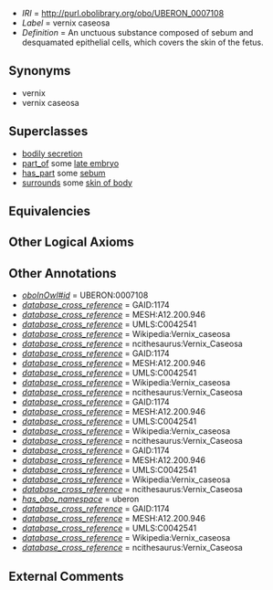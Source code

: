  * *IRI* = http://purl.obolibrary.org/obo/UBERON_0007108
 * *Label* = vernix caseosa
 * *Definition* = An unctuous substance composed of sebum and desquamated epithelial cells, which covers the skin of the fetus.

## Synonyms

 * vernix
 * vernix caseosa

## Superclasses

 * [bodily secretion](../../UBERON/56/UBERON_0000456.md)
 * [part_of](../../BFO/50/BFO_0000050.md) some [late embryo](../../UBERON/23/UBERON_0000323.md)
 * [has_part](../../BFO/51/BFO_0000051.md) some [sebum](../../UBERON/66/UBERON_0001866.md)
 * [surrounds](../../RO/21/RO_0002221.md) some [skin of body](../../UBERON/97/UBERON_0002097.md)

## Equivalencies


## Other Logical Axioms


## Other Annotations

 * *[oboInOwl#id](../../id/oboInOwl#id.md)* = UBERON:0007108
 * *[database_cross_reference](../../ef/oboInOwl#hasDbXref.md)* = GAID:1174
 * *[database_cross_reference](../../ef/oboInOwl#hasDbXref.md)* = MESH:A12.200.946
 * *[database_cross_reference](../../ef/oboInOwl#hasDbXref.md)* = UMLS:C0042541
 * *[database_cross_reference](../../ef/oboInOwl#hasDbXref.md)* = Wikipedia:Vernix_caseosa
 * *[database_cross_reference](../../ef/oboInOwl#hasDbXref.md)* = ncithesaurus:Vernix_Caseosa
 * *[database_cross_reference](../../ef/oboInOwl#hasDbXref.md)* = GAID:1174
 * *[database_cross_reference](../../ef/oboInOwl#hasDbXref.md)* = MESH:A12.200.946
 * *[database_cross_reference](../../ef/oboInOwl#hasDbXref.md)* = UMLS:C0042541
 * *[database_cross_reference](../../ef/oboInOwl#hasDbXref.md)* = Wikipedia:Vernix_caseosa
 * *[database_cross_reference](../../ef/oboInOwl#hasDbXref.md)* = ncithesaurus:Vernix_Caseosa
 * *[database_cross_reference](../../ef/oboInOwl#hasDbXref.md)* = GAID:1174
 * *[database_cross_reference](../../ef/oboInOwl#hasDbXref.md)* = MESH:A12.200.946
 * *[database_cross_reference](../../ef/oboInOwl#hasDbXref.md)* = UMLS:C0042541
 * *[database_cross_reference](../../ef/oboInOwl#hasDbXref.md)* = Wikipedia:Vernix_caseosa
 * *[database_cross_reference](../../ef/oboInOwl#hasDbXref.md)* = ncithesaurus:Vernix_Caseosa
 * *[database_cross_reference](../../ef/oboInOwl#hasDbXref.md)* = GAID:1174
 * *[database_cross_reference](../../ef/oboInOwl#hasDbXref.md)* = MESH:A12.200.946
 * *[database_cross_reference](../../ef/oboInOwl#hasDbXref.md)* = UMLS:C0042541
 * *[database_cross_reference](../../ef/oboInOwl#hasDbXref.md)* = Wikipedia:Vernix_caseosa
 * *[database_cross_reference](../../ef/oboInOwl#hasDbXref.md)* = ncithesaurus:Vernix_Caseosa
 * *[has_obo_namespace](../../ce/oboInOwl#hasOBONamespace.md)* = uberon
 * *[database_cross_reference](../../ef/oboInOwl#hasDbXref.md)* = GAID:1174
 * *[database_cross_reference](../../ef/oboInOwl#hasDbXref.md)* = MESH:A12.200.946
 * *[database_cross_reference](../../ef/oboInOwl#hasDbXref.md)* = UMLS:C0042541
 * *[database_cross_reference](../../ef/oboInOwl#hasDbXref.md)* = Wikipedia:Vernix_caseosa
 * *[database_cross_reference](../../ef/oboInOwl#hasDbXref.md)* = ncithesaurus:Vernix_Caseosa

## External Comments

